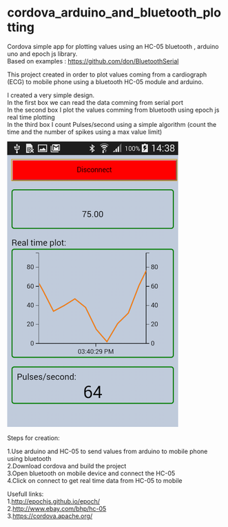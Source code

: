 # cordova_arduino_and_bluetooth_plotting
Cordova simple app for plotting values using an HC-05 bluetooth ,  arduino uno and epoch js library. <br>
Based on examples : https://github.com/don/BluetoothSerial <br>

This project created in order to plot values coming from a cardiograph (ECG) to mobile phone using 
a bluetooth HC-05 module and arduino.

I created a very simple design. <br>
In the first box we can read the data comming from serial port <br> 
In the second box I plot the values comming from bluetooth using epoch js real time plotting <br>
In the third box I count Pulses/second using a simple algorithm (count the time and the number of spikes 
using a max value limit) <br>

![alt tag](screen.png)

Steps for creation:

1.Use arduino and HC-05 to send values from arduino to mobile phone using bluetooth<br>
2.Download cordova and build the project <br>
3.Open bluetooth on mobile device and connect the HC-05 <br>
4.Click on connect to get real time data from HC-05 to mobile 


Usefull links:<br>
1.http://epochjs.github.io/epoch/  <br>
2.http://www.ebay.com/bhp/hc-05  <br>
3.https://cordova.apache.org/

